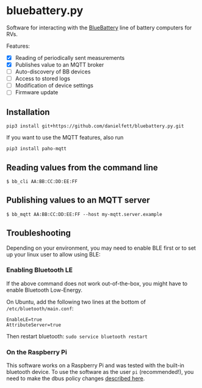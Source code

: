 # bluebattery.py

Software for interacting with the [BlueBattery](https://www.blue-battery.com/) line of battery computers for RVs.

Features:

- [x] Reading of periodically sent measurements
- [x] Publishes value to an MQTT broker
- [ ] Auto-discovery of BB devices
- [ ] Access to stored logs
- [ ] Modification of device settings
- [ ] Firmware update

## Installation

```
pip3 install git+https://github.com/danielfett/bluebattery.py.git
```

If you want to use the MQTT features, also run

```
pip3 install paho-mqtt
```

## Reading values from the command line

```
$ bb_cli AA:BB:CC:DD:EE:FF
```

## Publishing values to an MQTT server

```
$ bb_mqtt AA:BB:CC:DD:EE:FF --host my-mqtt.server.example
```

## Troubleshooting

Depending on your environment, you may need to enable BLE first or to set up your linux user to allow using BLE:

### Enabling Bluetooth LE

If the above command does not work out-of-the-box, you might have to enable Bluetooth Low-Energy. 

On Ubuntu, add the following two lines at the bottom of `/etc/bluetooth/main.conf`:

```
EnableLE=true
AttributeServer=true
```

Then restart bluetooth: `sudo service bluetooth restart`

### On the Raspberry Pi

This software works on a Raspberry Pi and was tested with the built-in bluetooth device. To use the software as the user `pi` (recommended!), you need to make the dbus policy changes [described here](https://www.raspberrypi.org/forums/viewtopic.php?t=108581#p746917).